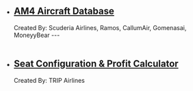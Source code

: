 <html>
<body>
<ul>
  <li>  
<a href="https://docs.google.com/spreadsheets/d/e/2PACX-1vRpokAzFRVejy7F6Snhy1YLq9D1QGmjgCRMeJ3ziIBHF2SjawrNKIjWlAEzNUifh8bMbXEHtxzMiS4I/pubhtml"><h2>AM4 Aircraft Database</h2></a>
    Created By:
    Scuderia Airlines, Ramos, CallumAir, Gomenasai, MoneyyBear --- 
  </li>
  <br>
  <li>
    <a href="https://docs.google.com/spreadsheets/d/1oA0RrodmMxWZoVr0vLwQOKNSsvHrcwU-KryTi64AMig/edit?usp=sharing"><h2>Seat Configuration & Profit Calculator</h2></a>
    Created By:
    TRIP Airlines

    
    
